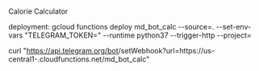 ####
Calorie Calculator

deployment:
gcloud functions deploy md_bot_calc --source=. --set-env-vars "TELEGRAM_TOKEN=<token>" --runtime python37 --trigger-http --project=<gcf-project>

curl "https://api.telegram.org/bot<token>/setWebhook?url=https://us-central1-<gcf-project>.cloudfunctions.net/md_bot_calc"
